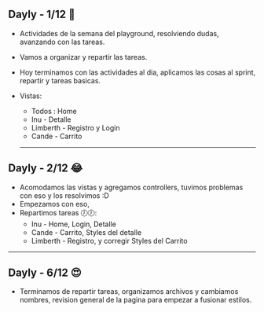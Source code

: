<h2> Dayly - 1/12 🤩</h2>

- Actividades de la semana del playground, resolviendo dudas, avanzando con las tareas.
- Vamos a organizar y repartir las tareas.
- Hoy terminamos con las actividades al dia, aplicamos las cosas al sprint, repartir y tareas basicas. 
- Vistas: 
  - Todos : Home 
  - Inu - Detalle
  - Limberth - Registro y Login
  - Cande - Carrito
  
  <hr>
  
<h2> Dayly - 2/12 😂</h2>

- Acomodamos las vistas y agregamos controllers, tuvimos problemas con eso y los resolvimos :D 
- Empezamos con eso, 
- Repartimos tareas 🕖🕖: 
  - Inu - Home, Login, Detalle
  - Cande - Carrito, Styles del detalle
  - Limberth - Registro, y corregir Styles del Carrito

<hr>

<h2> Dayly - 6/12 😍</h2>

- Terminamos de repartir tareas, organizamos archivos y cambiamos nombres, revision general de la pagina para empezar a fusionar estilos.







